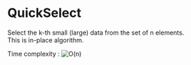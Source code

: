 # QuickSelect

Select the k-th small (large) data from the set of n elements.  
This is in-place algorithm.

Time complexity : <img src="https://latex.codecogs.com/gif.latex?\bg_white&space;O(n)" title="O(n)" />

